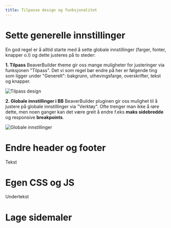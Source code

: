 ```yaml
--- 
title: Tilpasse design og funksjonalitet
---
```


# Sette generelle innstillinger

En god regel er å alltid starte med å sette globale innstillinger (farger, fonter, knapper o.l) og dette justeres på to steder:

**1. Tilpass**
BeaverBuilder theme gir oss mange muligheter for justeringer via funksjonen "Tilpass". Det vi som regel bør endre på her er følgende ting som ligger under "Generelt": bakgrunn, uthevingsfarge, overskrifter, tekst og knapper.

![Tilpass design](../img/alphamal/tilpass.gif)

**2. Globale innstillinger i BB**
BeaverBuilder pluginen gir oss mulighet til å justere på globale innstillinger via "Verktøy". Ofte trenger man ikke å røre dette, men noen ganger kan det være greit å endre f.eks __maks sidebredde__ og responsive __breakpoints__.

![Globale innstillinger](../img/alphamal/globale-innstillinger.gif)

# Endre header og footer

Tekst

# Egen CSS og JS

Undertekst

# Lage sidemaler